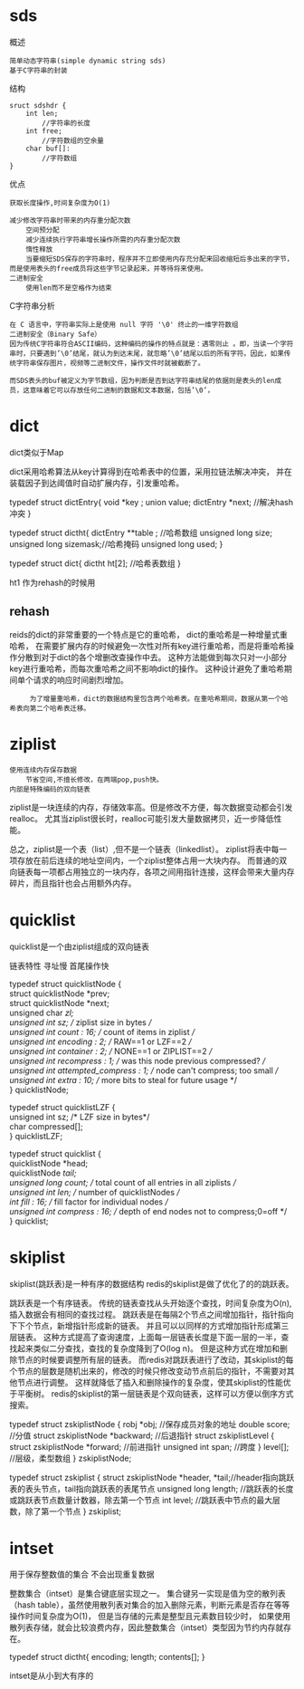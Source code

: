 

# sds

概述

    简单动态字符串(simple dynamic string sds)
    基于C字符串的封装
    
结构

    sruct sdshdr {
        int len;    
            //字符串的长度
        int free;
            //字符数组的空余量
        char buf[]:
            //字符数组
    }

优点

    获取长度操作,时间复杂度为O(1)
    
    减少修改字符串时带来的内存重分配次数    
        空间预分配
        减少连续执行字符串增长操作所需的内存重分配次数
        惰性释放
        当要缩短SDS保存的字符串时，程序并不立即使用内存充分配来回收缩短后多出来的字节，而是使用表头的free成员将这些字节记录起来，并等待将来使用。
    二进制安全
        使用len而不是空格作为结束

    
C字符串分析
    
    在 C 语言中，字符串实际上是使用 null 字符 '\0' 终止的一维字符数组  
    二进制安全（Binary Safe）
    因为传统C字符串符合ASCII编码，这种编码的操作的特点就是：遇零则止 。即，当读一个字符串时，只要遇到’\0’结尾，就认为到达末尾，就忽略’\0’结尾以后的所有字符。因此，如果传统字符串保存图片，视频等二进制文件，操作文件时就被截断了。
    
    而SDS表头的buf被定义为字节数组，因为判断是否到达字符串结尾的依据则是表头的len成员，这意味着它可以存放任何二进制的数据和文本数据，包括’\0’，
    
    
         
    
   
 
 
# dict

dict类似于Map


dict采用哈希算法从key计算得到在哈希表中的位置，采用拉链法解决冲突，
并在装载因子到达阈值时自动扩展内存，引发重哈希。


typedef struct dictEntry{
    void *key ;
    union value;
    dictEntry *next;   //解决hash冲突
}

typedef struct dictht{
    dictEntry **table ; //哈希数组
    unsigned long size;
    unsigned long sizemask;//哈希掩码
    unsigned long used;
}

typedef struct dict{
    dictht ht[2]; //哈希表数组
}

ht1 作为rehash的时候用




## rehash

 reids的dict的非常重要的一个特点是它的重哈希，
 dict的重哈希是一种增量式重哈希，
 在需要扩展内存的时候避免一次性对所有key进行重哈希，而是将重哈希操作分散到对于dict的各个增删改查操作中去。
 这种方法能做到每次只对一小部分key进行重哈希，而每次重哈希之间不影响dict的操作。
 这种设计避免了重哈希期间单个请求的响应时间剧烈增加。

         为了增量重哈希，dict的数据结构里包含两个哈希表。在重哈希期间，数据从第一个哈希表向第二个哈希表迁移。




# ziplist

    使用连续内存保存数据
        节省空间,不擅长修改，在两端pop,push快。        
    内部是特殊编码的双向链表


ziplist是一块连续的内存，存储效率高。但是修改不方便，每次数据变动都会引发realloc。
尤其当ziplist很长时，realloc可能引发大量数据拷贝，近一步降低性能。


总之，ziplist是一个表（list）,但不是一个链表（linkedlist）。
ziplist将表中每一项存放在前后连续的地址空间内，一个ziplist整体占用一大块内存。
而普通的双向链表每一项都占用独立的一块内存，各项之间用指针连接，这样会带来大量内存碎片，而且指针也会占用额外内存。


        
# quicklist


quicklist是一个由ziplist组成的双向链表

链表特性
    寻址慢
    首尾操作快

typedef struct quicklistNode {  
    struct quicklistNode *prev;  
    struct quicklistNode *next;  
    unsigned char *zl;  
    unsigned int sz;             /* ziplist size in bytes */  
    unsigned int count : 16;     /* count of items in ziplist */  
    unsigned int encoding : 2;   /* RAW==1 or LZF==2 */  
    unsigned int container : 2;  /* NONE==1 or ZIPLIST==2 */  
    unsigned int recompress : 1; /* was this node previous compressed? */  
    unsigned int attempted_compress : 1; /* node can't compress; too small */  
    unsigned int extra : 10; /* more bits to steal for future usage */  
} quicklistNode;  
  
typedef struct quicklistLZF {  
    unsigned int sz; /* LZF size in bytes*/  
    char compressed[];  
} quicklistLZF;  
  
typedef struct quicklist {  
    quicklistNode *head;  
    quicklistNode *tail;  
    unsigned long count; /* total count of all entries in all ziplists */  
    unsigned int len; /* number of quicklistNodes */  
    int fill : 16; /* fill factor for individual nodes */  
    unsigned int compress : 16; /* depth of end nodes not to compress;0=off */  
} quicklist;  







# skiplist

skiplist(跳跃表)是一种有序的数据结构
redis的skiplist是做了优化了的的跳跃表。


跳跃表是一个有序链表。
传统的链表查找从头开始逐个查找，时间复杂度为O(n),插入数据会有相同的查找过程。
跳跃表是在每隔2个节点之间增加指针，指针指向下下个节点，新增指针形成新的链表。
并且可以以同样的方式增加指针形成第三层链表。
这种方式提高了查询速度，上面每一层链表长度是下面一层的一半，查找起来类似二分查找，查找的复杂度降到了O(log n)。
但是这种方式在增加和删除节点的时候要调整所有层的链表。
而redis对跳跃表进行了改动，其skiplist的每个节点的层数是随机出来的，修改的时候只修改变动节点前后的指针，不需要对其他节点进行调整。
这样就降低了插入和删除操作的复杂度，使其skiplist的性能优于平衡树。
redis的skiplist的第一层链表是个双向链表，这样可以方便以倒序方式搜索。


typedef struct zskiplistNode {
    robj *obj;                          //保存成员对象的地址
    double score;                       //分值
    struct zskiplistNode *backward;     //后退指针
    struct zskiplistLevel {
        struct zskiplistNode *forward;  //前进指针
        unsigned int span;              //跨度
    } level[];                          //层级，柔型数组
} zskiplistNode;


typedef struct zskiplist {
    struct zskiplistNode *header, *tail;//header指向跳跃表的表头节点，tail指向跳跃表的表尾节点
    unsigned long length;       //跳跃表的长度或跳跃表节点数量计数器，除去第一个节点
    int level;                  //跳跃表中节点的最大层数，除了第一个节点
} zskiplist;




# intset

用于保存整数值的集合 不会出现重复数据

整数集合（intset）是集合键底层实现之一。
集合键另一实现是值为空的散列表（hash table），虽然使用散列表对集合的加入删除元素，判断元素是否存在等等操作时间复杂度为O(1)，
但是当存储的元素是整型且元素数目较少时，
如果使用散列表存储，就会比较浪费内存，因此整数集合（intset）类型因为节约内存就存在。

typedef struct dictht{
    encoding;
    length;
    contents[];
}


intset是从小到大有序的


